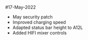 #17-May-2022

- May security patch
- Improved charging speed
- Adapted status bar height to A12L
- Added HIFI mixer controls
